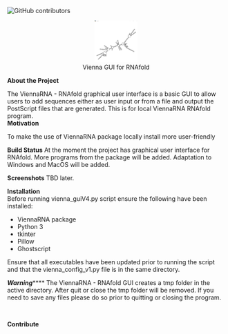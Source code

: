 ![GitHub contributors](https://img.shields.io/github/contributors/kariBifs/capston?color=color)
<p align="center">
 <img src = "imagesread/viennaout.png" width =100>
 <br>
 Vienna GUI for RNAfold 
</p>
<!--make title smaller and bold-->

**About the Project**


The ViennaRNA - RNAfold graphical user interface is a
basic GUI to allow users to add sequences either as 
user input or from a file and output the PostScript
files that are generated. This is for local ViennaRNA
RNAfold program.
<br>
**Motivation**

To make the use of ViennaRNA package locally install more user-friendly
<br>

**Build Status**
At the moment the project has graphical user interface for RNAfold. More programs from the package will be added. Adaptation to Windows and MacOS will be added.
<br>

**Screenshots**
TBD later.
<br>

**Installation**
<br>
Before running vienna_guiV4.py script ensure the 
following have been installed:

- ViennaRNA package
- Python 3
- tkinter
- Pillow
- Ghostscript

Ensure that all executables have been updated prior to
running the script and that the vienna_config_v1.py file
is in the same directory.

***********************Warning***************************
The ViennaRNA - RNAfold GUI creates a tmp folder in the
active directory. After quit or close the tmp folder will be 
removed. If you need to save any files please do so prior
to quitting or closing the program.
<!--how to use?-->
<br>

**Contribute**
